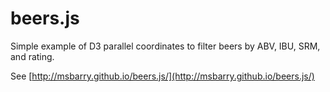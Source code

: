 beers.js
========
Simple example of D3 parallel coordinates to filter beers by ABV, IBU, SRM, and rating.

See [http://msbarry.github.io/beers.js/](http://msbarry.github.io/beers.js/)
